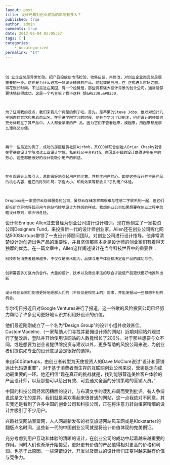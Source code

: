```yaml
---
layout: post
title: 设计元素对创业成功的影响有多大？
published: true
author: admin
comments: true
date: 2012-05-04 02:05:57
tags: [ ]
categories:
    - uncategorized
permalink: "14"
---
```

&nbsp;


  
    创 业企业总是异常忙碌。把产品投放到市场检验，收集反馈，再修改，对创业企业而言总是很重要的一步。这也是为什么通常一款设计精良的产品、网站或是应用，在 正式进入市场之前，得花很长时间。不过最近在美国，有一个趋势是，那些拥有强大设计背景的创业公司，通常能够更快地获得成功。这是一个巧合嘛？我不这样 想&#8230;&#8230;
  
  
  
    为了证明我的观点，我们来看几个典型的例子吧。首先，是苹果的Steve Jobs，他以对设计几乎病态的苛求和执着而出名。在里德学院学习的时候，他甚至学习了印刷术，他对设计的钟爱也充分体现在了其产品中。人人都爱苹果的产 品，因为它们不管看起来，摸起来，用起来都是那么漂亮又方便。
  
  
  
    再举一些最近的例子，成功的房屋租赁社区Airbnb，其CEO兼联合创始人Brian Chesky就曾在罗德岛设计学院攻读工业设计学位。私密社交平台Path，也因其不错的设计赢得许多用户的芳心，这些都是很好的设计能吸引用户的例证。
  
  
  
    在外观设计上吸引人，总能很好地引起用户的注意，并抓住用户的心。即使这些设计并不是产品的核心内容，但它的陈列布局，字距大小，印刷效果等都会关³乎到用户体验。
  
  
  
    Dropbox是一家提供云存储服务的公司，虽然云存储怎样都很难与性感二字联系到一起，但它们却标新立异地将其应用与网站巧妙地设计为性感的样式。我想创业公司如果想要在创业过程中忽略设计原则，那会很危险。
  


设计师Enrique Allen过去曾经为创业公司进行设计培训。现在他创立了一家投资公司Designers Fund，来投资新一代的设计师创业家。Allen还在创业公司孵化网站500Startups带领了一支设计师顾问团队，对创业公司进行设计指导。他非常清楚设计对创造出色产品的重要性，并且坚信那些本身是设计师的创业家们有着得天独厚的优势。在一篇文章中，Allen这样阐述设计在当今科技世界中的重要性：


  
    科技市场消费者越来越多，不仅仅是技术能力，品牌与用户体验都决定着产品的成功与否。
  
  
    创新需要多方强力的合作。大量的设计，技术以及商业手法的联合才能使产品更快更好地推陈出新
  
  
    设计师创业家们能够更好地理解人们的（不仅仅是视觉上的）需求，并能发掘出一些意想不到的机会。
  


华尔街日报近日对Google Ventures进行了报道，这一谷歌的风险投资公司已经努力帮助了许多公司更好地认识并利用好设计的价值。

他们最近刚刚成立了一个名为“Design Group”的设计小组并收效甚佳。CustomMadeInc.（一家帮助人们寻找并雇佣设计师的网站）近期对网站外观进行了整改后，登陆并开始使用该网站的人数竟增长了200%。对于那些想要与众不同，或是想要为创业者提供除投资与建议以外，更多帮助的风投公司来说，为创业者们提供如专业的设计意见会是很好的选择。

来自500Startups，由创业者转型为天使投资人的Dave McClure说过“设计和营销远比代码更重要”，对于基于消费者而生存的互联网创业公司来说，营销是走向成功最重要的一环。他还相信“现在真正的挑战就是，找到能够营造美妙客户体验的产品设计师，以及那些可以给出有效、可变通又全面的分销策略的营销人员。”

中国的科技公司经常因糟糕的设计，与布满文字的凌乱布局而受到批评。有人争辩说这是文化的差异，我们就是喜欢看起来很普通的网站，这一点我绝对不同意。其实我还是看到了许多中国的创业公司和科技公司，正在将注意力转向缜密精细的设计并吸引了不少用户。

兴趣社交网站豆瓣网，人人网最新发布的社交旅游网站风车网或是Kickstarter的翻版点名时间，这些新一代的中国创业公司就是将设计价值体现的完美例证。

充分考虑到用户互动和体验的清晰的设计，在创业公司的成功中起着越来越重要的作用。同时人们也渐渐开始接受，更好更有价值的产品值得相对更高的价格和利润。也基于此原因，一些深谙设计、开发以及商业的设计师们正变得越来越有价值与竞争力。